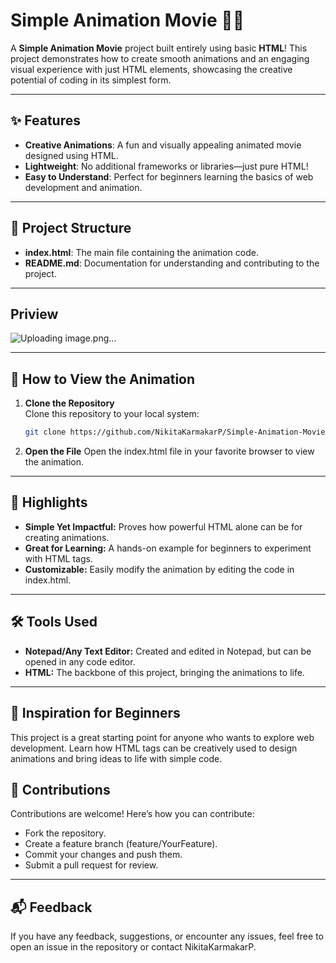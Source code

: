 # Simple Animation Movie 🎥✨  
A **Simple Animation Movie** project built entirely using basic **HTML**! This project demonstrates how to create smooth animations and an engaging visual experience with just HTML elements, showcasing the creative potential of coding in its simplest form.

---

## ✨ Features

- **Creative Animations**: A fun and visually appealing animated movie designed using HTML.
- **Lightweight**: No additional frameworks or libraries—just pure HTML!
- **Easy to Understand**: Perfect for beginners learning the basics of web development and animation.

---

## 📂 Project Structure

- **index.html**: The main file containing the animation code.
- **README.md**: Documentation for understanding and contributing to the project.

---

## Priview

![Uploading image.png…]()

---

## 🚀 How to View the Animation

1. **Clone the Repository**  
   Clone this repository to your local system:
   ```bash
   git clone https://github.com/NikitaKarmakarP/Simple-Animation-Movie-In-Notepad-Using-HTML.git

2. **Open the File**
Open the index.html file in your favorite browser to view the animation.

---

## 🌟 Highlights
- **Simple Yet Impactful:** Proves how powerful HTML alone can be for creating animations.
- **Great for Learning:** A hands-on example for beginners to experiment with HTML tags.
- **Customizable:** Easily modify the animation by editing the code in index.html.

---

## 🛠️ Tools Used
- **Notepad/Any Text Editor:** Created and edited in Notepad, but can be opened in any code editor.
- **HTML:** The backbone of this project, bringing the animations to life.

---

## 🌱 Inspiration for Beginners
This project is a great starting point for anyone who wants to explore web development. Learn how HTML tags can be creatively used to design animations and bring ideas to life with simple code.

## 🤝 Contributions
Contributions are welcome! Here’s how you can contribute:

- Fork the repository.
- Create a feature branch (feature/YourFeature).
- Commit your changes and push them.
- Submit a pull request for review.

---

## 📬 Feedback
If you have any feedback, suggestions, or encounter any issues, feel free to open an issue in the repository or contact NikitaKarmakarP.
